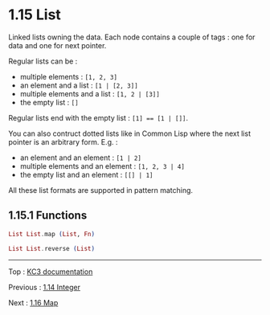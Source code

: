 # 1.15 List

Linked lists owning the data. Each node contains a couple of tags :
one for data and one for next pointer.

Regular lists can be :
 - multiple elements : `[1, 2, 3]`
 - an element and a list : `[1 | [2, 3]]`
 - multiple elements and a list : `[1, 2 | [3]]`
 - the empty list : `[]`

Regular lists end with the empty list : `[1] == [1 | []]`.

You can also contruct dotted lists like in Common Lisp where
the next list pointer is an arbitrary form. E.g. :
 - an element and an element : `[1 | 2]`
 - multiple elements and an element : `[1, 2, 3 | 4]`
 - the empty list and an element : `[[] | 1]`

All these list formats are supported in pattern matching.

## 1.15.1 Functions

```elixir
List List.map (List, Fn)
```

```elixir
List List.reverse (List)
```

---

Top : [KC3 documentation](../)

Previous : [1.14 Integer](1.14_Integer)

Next : [1.16 Map](1.16_Map)
